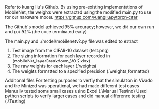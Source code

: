 Refer to kuang liu's Github. By using pre-existing implementations of MobileNet, the weights were extracted using the modified main.py to use for our hardware model.
https://github.com/kuangliu/pytorch-cifar

The Github's model achieved 95% accuracy; however, we did our own run and got 92% (the code terminated
early)

The main.py and ./model/mobilenetv2.py file was edited to extract
1. Test image from the CIFAR-10 dataset (test.png)
2. The sizing information for each layer recorded in (mobileNet_layerBreakdown_V0.2.xlsx)
3. The raw weights for each layer (.\weights)
4. The weights formatted to a specified precision (.\weights_formatted)

Additional files
For testing purposes to verfiy that the simulation in Vivado and the Minized was operational, we had
made different test cases
Manually tested some small cases using Excel (.\Manual Testing)
Used python scripts to verify larger cases and did manual difference testing (.\Testing)
